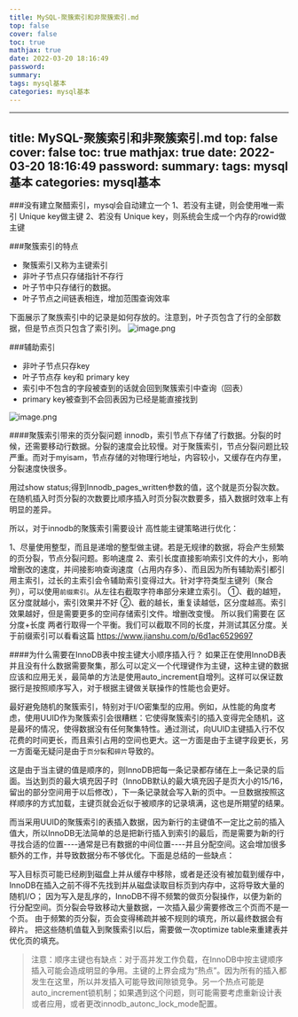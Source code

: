 ```yaml
---
title: MySQL-聚簇索引和非聚簇索引.md
top: false
cover: false
toc: true
mathjax: true
date: 2022-03-20 18:16:49
password:
summary:
tags: mysql基本
categories: mysql基本
---
```

---
title: MySQL-聚簇索引和非聚簇索引.md
top: false
cover: false
toc: true
mathjax: true
date: 2022-03-20 18:16:49
password:
summary:
tags: mysql基本
categories: mysql基本
---
###没有建立聚醋索引，mysql会自动建立一个
1、若没有主键，则会使用唯一索引 Unique key做主键
2、若没有 Unique key，则系统会生成一个内存的rowid做主键

###聚簇索引的特点
- 聚簇索引又称为主键索引
- 非叶子节点只存储指针不存行
- 叶子节中只存储行的数据。
- 叶子节点之间链表相连，增加范围查询效率



下面展示了聚族索引中的记录是如何存放的。注意到，叶子页包含了行的全部数据，但是节点页只包含了索引列。
![image.png](https://upload-images.jianshu.io/upload_images/13965490-56cd4e0784533f41.png?imageMogr2/auto-orient/strip%7CimageView2/2/w/1240)


###辅助索引
- 非叶子节点只存key
- 叶子节点存 key和 primary key
- 索引中不包含的字段被查到的话就会回到聚簇索引中查询（回表）
- primary key被查到不会回表因为已经是能直接找到


![image.png](https://upload-images.jianshu.io/upload_images/13965490-26e32b316b90c8b3.png?imageMogr2/auto-orient/strip%7CimageView2/2/w/1240)



####聚簇索引带来的页分裂问题
innodb，索引节点下存储了行数据。分裂的时候，还需要移动行数据。分裂的速度会比较慢。对于聚簇索引，节点分裂问题比较严重。而对于myisam，节点存储的对物理行地址，内容较小，又缓存在内存里，分裂速度快很多。

用过show status;得到Innodb_pages_written参数的值，这个就是页分裂次数。在随机插入时页分裂的次数要比顺序插入时页分裂次数要多，插入数据时效率上有明显的差异。

所以，对于innodb的聚簇索引需要设计 高性能主键策略进行优化：

1、尽量使用整型，而且是递增的整型做主键。若是无规律的数据，将会产生频繁的页分裂，节点分裂问题。影响速度
2、索引长度直接影响索引文件的大小，影响增删改的速度，并间接影响查询速度（占用内存多）、而且因为所有辅助索引都引用主索引，过长的主索引会令辅助索引变得过大。针对字符类型主键列（聚合列），可以使用`前缀索引`。从左往右截取字符串部分来建立索引。
①、截的越短，区分度就越小，索引效果并不好
②、截的越长，重复读越低，区分度越高。索引效果越好，但是需要更多的空间存储索引文件。增删改变慢。
所以我们需要在 区分度+长度 两者行取得一个平衡。我们可以截取不同的长度，并测试其区分度。关于前缀索引可以看看这篇  https://www.jianshu.com/p/6d1ac6529697



####为什么需要在InnoDB表中按主键大小顺序插入行？
如果正在使用InnoDB表并且没有什么数据需要聚集，那么可以定义一个代理键作为主键，这种主键的数据应该和应用无关，最简单的方法是使用auto_increment自增列。这样可以保证数据行是按照顺序写入，对于根据主键做关联操作的性能也会更好。

最好避免随机的聚簇索引，特别对于I/O密集型的应用。例如，从性能的角度考虑，使用UUID作为聚簇索引会很糟糕：它使得聚簇索引的插入变得完全随机，这是最坏的情况，使得数据没有任何聚集特性。通过测试，向UUID主键插入行不仅花费的时间更长，而且索引占用的空间也更大。这一方面是由于主键字段更长，另一方面毫无疑问是由于`页分裂`和`碎片`导致的。

这是由于当主键的值是顺序的，则InnoDB把每一条记录都存储在上一条记录的后面。当达到页的最大填充因子时（InnoDB默认的最大填充因子是页大小的15/16，留出的部分空间用于以后修改），下一条记录就会写入新的页中。一旦数据按照这样顺序的方式加载，主键页就会近似于被顺序的记录填满，这也是所期望的结果。

而当采用UUID的聚簇索引的表插入数据，因为新行的主键值不一定比之前的插入值大，所以InnoDB无法简单的总是把新行插入到索引的最后，而是需要为新的行寻找合适的位置----通常是已有数据的中间位置----并且分配空间。这会增加很多额外的工作，并导致数据分布不够优化。下面是总结的一些缺点：

写入目标页可能已经刷到磁盘上并从缓存中移除，或者是还没有被加载到缓存中，InnoDB在插入之前不得不先找到并从磁盘读取目标页到内存中，这将导致大量的随机I/O；
因为写入是乱序的，InnoDB不得不频繁的做页分裂操作，以便为新的行分配空间。页分裂会导致移动大量数据，一次插入最少需要修改三个页而不是一个页。
由于频繁的页分裂，页会变得稀疏并被不规则的填充，所以最终数据会有碎片。
把这些随机值载入到聚簇索引以后，需要做一次optimize table来重建表并优化页的填充。

>注意：顺序主键也有缺点：对于高并发工作负载，在InnoDB中按主键顺序插入可能会造成明显的争用。主键的上界会成为“热点”。因为所有的插入都发生在这里，所以并发插入可能导致间隙锁竞争。另一个热点可能是auto_increment锁机制；如果遇到这个问题，则可能需要考虑重新设计表或者应用，或者更改innodb_autonc_lock_mode配置。

